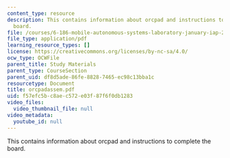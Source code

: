 ```yaml
---
content_type: resource
description: This contains information about orcpad and instructions to complete the
  board.
file: /courses/6-186-mobile-autonomous-systems-laboratory-january-iap-2005/f57efc5bc8aec572e03f87f6f0db1283_orcpadassem.pdf
file_type: application/pdf
learning_resource_types: []
license: https://creativecommons.org/licenses/by-nc-sa/4.0/
ocw_type: OCWFile
parent_title: Study Materials
parent_type: CourseSection
parent_uid: df8d5ade-86fe-8828-7465-ec98c13bba1c
resourcetype: Document
title: orcpadassem.pdf
uid: f57efc5b-c8ae-c572-e03f-87f6f0db1283
video_files:
  video_thumbnail_file: null
video_metadata:
  youtube_id: null
---
```

This contains information about orcpad and instructions to complete the board.